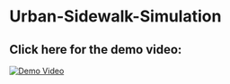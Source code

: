 # Urban-Sidewalk-Simulation

## Click here for the demo video:
[![Demo Video](https://drive.google.com/uc?export=download&id=1k6k4xKMOMM2I3avLSAlqwLCzfIbI-ffc)](https://drive.google.com/file/d/1LChk_4wPNbSdgci-rMZb1MXSh19oyUfr/view?usp=sharing)
